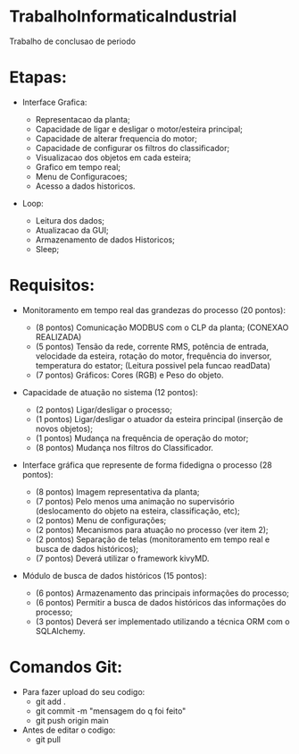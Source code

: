 # TrabalhoInformaticaIndustrial
Trabalho de conclusao de periodo
# Etapas:

* Interface Grafica:
  * Representacao da planta;
  * Capacidade de ligar e desligar o motor/esteira principal;
  * Capacidade de alterar frequencia do motor;
  * Capacidade de configurar os filtros do classificador;
  * Visualizacao dos objetos em cada esteira;
  * Grafico em tempo real;
  * Menu de Configuracoes;
  * Acesso a dados historicos.

* Loop:
  * Leitura dos dados;
  * Atualizacao da GUI;
  * Armazenamento de dados Historicos;
  * Sleep;

# Requisitos:
* Monitoramento em tempo real das grandezas do processo (20 pontos):
  * (8 pontos) Comunicação MODBUS com o CLP da planta; (CONEXAO REALIZADA)
  * (5 pontos) Tensão da rede, corrente RMS, potência de entrada, velocidade da esteira, rotação do motor, frequência do inversor, temperatura do estator; (Leitura possivel pela funcao readData)
  * (7 pontos) Gráficos: Cores (RGB) e Peso do objeto.

* Capacidade de atuação no sistema (12 pontos):
  * (2 pontos) Ligar/desligar o processo;
  * (1 pontos) Ligar/desligar o atuador da esteira principal (inserção de novos objetos);
  * (1 pontos) Mudança na frequência de operação do motor;
  * (8 pontos) Mudança nos filtros do Classificador.

* Interface gráfica que represente de forma fidedigna o processo (28 pontos):
  * (8 pontos) Imagem representativa da planta;
  * (7 pontos) Pelo menos uma animação no supervisório (deslocamento do objeto na esteira, classificação, etc);
  * (2 pontos) Menu de configurações;
  * (2 pontos) Mecanismos para atuação no processo (ver item 2);
  * (2 pontos) Separação de telas (monitoramento em tempo real e busca de dados históricos);
  * (7 pontos) Deverá utilizar o framework kivyMD.

* Módulo de busca de dados históricos (15 pontos):
  * (6 pontos) Armazenamento das principais informações do processo;
  * (6 pontos) Permitir a busca de dados históricos das informações do processo;
  * (3 pontos) Deverá ser implementado utilizando a técnica ORM com o SQLAlchemy.

# Comandos Git:
* Para fazer upload do seu codigo:
  * git add .
  * git commit -m "mensagem do q foi feito"
  * git push origin main
* Antes de editar o codigo:
  * git pull
